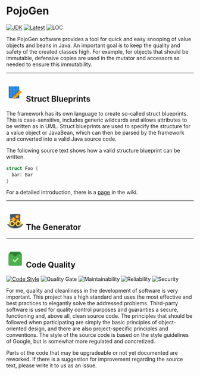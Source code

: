 # PojoGen 
[![JDK](https://img.shields.io/badge/java-SE8-blue.svg)](http://www.oracle.com/technetwork/java/javase/downloads/jdk8-downloads-2133151.html)
[![Latest](https://img.shields.io/badge/latest-v1.0-blue.svg)](https://github.com/merlinosayimwen/pojogen)
![LOC](https://sonarcloud.io/api/project_badges/measure?project=io.github.pojogen%3Apojogen-parent&metric=ncloc)

The PojoGen software provides a tool for quick and easy snooping of value objects and beans in Java.
An important goal is to keep the quality and safety of the created classes high. 
For example, for objects that should be immutable, defensive copies are used in the mutator and 
accessors as needed to ensure this immutability. 

***

## [![Blueprint](resources/icon_blueprint.png)]() Struct Blueprints

The framework has its own language to create so-called struct blueprints. This is case-sensitive,
includes generic wildcards and allows attributes to be written as in UML.
Struct blueprints are used to specify the structure for a value object or JavaBean, which can then be parsed by
the framework and converted into a valid Java source code.

The following source text shows how a valid structure blueprint can be written.
 
```go
struct Foo {
  bar: Bar
}
```
For a detailed introduction, there is a [page]() in the wiki.

---

## [![Generator](resources/icon_generator.png)]() The Generator 

---

 ## [![Quality](resources/icon_quality.png)]() Code Quality


[![Code Style](https://img.shields.io/badge/codestyle-google-blue.svg)](https://google.github.io/styleguide/javaguide.html)
![Quality Gate](https://sonarcloud.io/api/project_badges/measure?project=io.github.pojogen%3Apojogen-parent&metric=alert_status)
![Maintainability](https://sonarcloud.io/api/project_badges/measure?project=io.github.pojogen%3Apojogen-parent&metric=sqale_rating)
![Reliability](https://sonarcloud.io/api/project_badges/measure?project=io.github.pojogen%3Apojogen-parent&metric=reliability_rating)
![Security](https://sonarcloud.io/api/project_badges/measure?project=io.github.pojogen%3Apojogen-parent&metric=security_rating)  

For me, quality and cleanliness in the development of software is very important. This project has a
high standard and uses the most effective and best practices to elegantly solve the addressed problems. 
Third-party software is used for quality control purposes and guaranties a secure, functioning and, 
above all, clean source code. The principles that should be followed when participating are simply
the basic principles of object-oriented design, and there are also project-specific principles and conventions.
The style of the source code is based on the style guidelines of Google, but is somewhat more regulated and concretized.

Parts ot the code that may be upgradeable or not yet documented are reworked.
If there is a suggestion for improvement regarding the source text, please write it to us as an issue.
